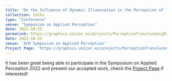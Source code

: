 ```yaml
---
title: "On the Influence of Dynamic Illumination in the Perception of Translucency"
collection: talks
type: "Conference"
venue: "Symposium on Applied Perception"
date: 2022-10-22
permalink: https://graphics.unizar.es/projects/PerceptionTranslucencyDynamicIllumination
date: 2022-10-22
venue: 'ACM Symposium on Applied Perception'
Project Page: 'https://graphics.unizar.es/projects/PerceptionTranslucencyDynamicIllumination/'
---
```

It has been great being able to participate in the Symposium on Applied Perception 2022 and present our accepted work, check the 
[Project Page](https://graphics.unizar.es/projects/PerceptionTranslucencyDynamicIllumination/) if interested!
